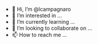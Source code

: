 - 👋 Hi, I’m @lcampagnaro
- 👀 I’m interested in ...
- 🌱 I’m currently learning ...
- 💞️ I’m looking to collaborate on ...
- 📫 How to reach me ...

<!---
lcampagnaro/lcampagnaro is a ✨ special ✨ repository because its `README.md` (this file) appears on your GitHub profile.
You can click the Preview link to take a look at your changes.
--->
